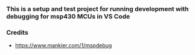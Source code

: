 ### This is a setup and test project for running development with debugging for msp430 MCUs in VS Code 
### Credits
* https://www.mankier.com/1/mspdebug